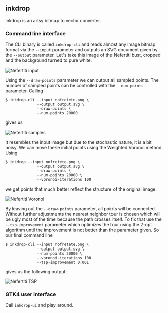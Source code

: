 ## inkdrop

inkdrop is an artsy bitmap to vector converter. 

### Command line interface

The CLI binary is called `inkdrop-cli` and reads almost any image bitmap format
via the `--input` parameter and outputs an SVG document given by the `--output`
parameter. Let's take this image of the Nefertiti bust, cropped and the
background turned to pure white:

![Nefertiti input](examples/nofretete.jpg)

Using the `--draw-points` parameter we can output all sampled points. The number
of sampled points can be controlled with the `--num-points` parameter. Calling

    $ inkdrop-cli --input nofretete.png \
                  --output output.svg \
                  --draw-points \
                  --num-points 20000

gives us

![Nefertiti samples](examples/nofretete-point-sampling.png)

It resembles the input image but due to the stochastic nature, it is a bit
noisy. We can move these initial points using the Weighted Voronoi method.
Using

    $ inkdrop --input nofretete.png \
                  --output output.svg \
                  --draw-points \
                  --num-points 20000 \
                  --voronoi-iterations 100

we get points that much better reflect the structure of the original image:

![Nefertiti Voronoi](examples/nofretete-point-voronoi-100.png)

By leaving out the `--draw-points` parameter, all points will be connected.
Without further adjustments the nearest neighbor tour is chosen which will be
ugly most of the time because the path crosses itself. To fix that use the
`--tsp-improvement` parameter which optimizes the tour using the 2-opt algorithm
until the improvement is not better than the parameter given. So our final
command line

    $ inkdrop-cli --input nofretete.png \
                  --output output.svg \
                  --num-points 20000 \
                  --voronoi-iterations 100
                  --tsp-improvement 0.001

gives us the following output:

![Nefertiti TSP](examples/nofretete-path-voronoi-100-tsp-001.png)


### GTK4 user interface

Call `inkdrop-ui` and play around.
